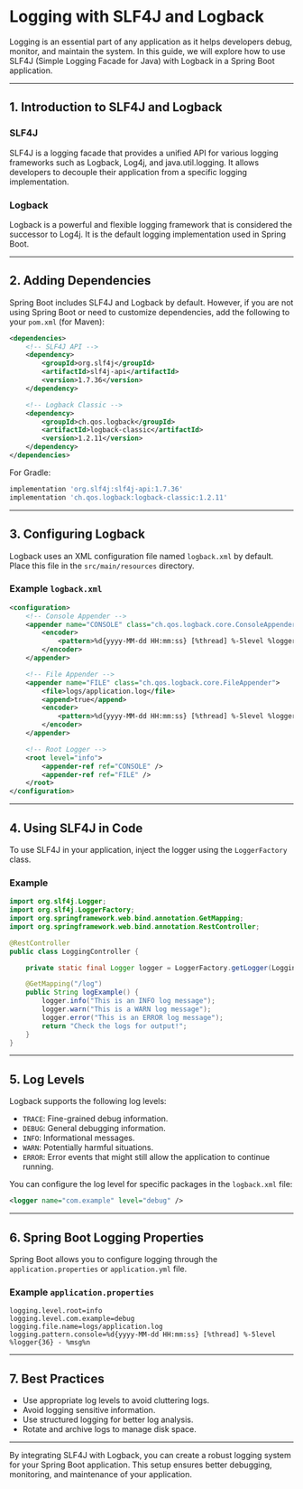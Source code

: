 # Logging with SLF4J and Logback

Logging is an essential part of any application as it helps developers debug, monitor, and maintain the system. In this guide, we will explore how to use SLF4J (Simple Logging Facade for Java) with Logback in a Spring Boot application.

---

## 1. Introduction to SLF4J and Logback

### SLF4J

SLF4J is a logging facade that provides a unified API for various logging frameworks such as Logback, Log4j, and java.util.logging. It allows developers to decouple their application from a specific logging implementation.

### Logback

Logback is a powerful and flexible logging framework that is considered the successor to Log4j. It is the default logging implementation used in Spring Boot.

---

## 2. Adding Dependencies

Spring Boot includes SLF4J and Logback by default. However, if you are not using Spring Boot or need to customize dependencies, add the following to your `pom.xml` (for Maven):

```xml
<dependencies>
    <!-- SLF4J API -->
    <dependency>
        <groupId>org.slf4j</groupId>
        <artifactId>slf4j-api</artifactId>
        <version>1.7.36</version>
    </dependency>

    <!-- Logback Classic -->
    <dependency>
        <groupId>ch.qos.logback</groupId>
        <artifactId>logback-classic</artifactId>
        <version>1.2.11</version>
    </dependency>
</dependencies>
```

For Gradle:

```gradle
implementation 'org.slf4j:slf4j-api:1.7.36'
implementation 'ch.qos.logback:logback-classic:1.2.11'
```

---

## 3. Configuring Logback

Logback uses an XML configuration file named `logback.xml` by default. Place this file in the `src/main/resources` directory.

### Example `logback.xml`

```xml
<configuration>
    <!-- Console Appender -->
    <appender name="CONSOLE" class="ch.qos.logback.core.ConsoleAppender">
        <encoder>
            <pattern>%d{yyyy-MM-dd HH:mm:ss} [%thread] %-5level %logger{36} - %msg%n</pattern>
        </encoder>
    </appender>

    <!-- File Appender -->
    <appender name="FILE" class="ch.qos.logback.core.FileAppender">
        <file>logs/application.log</file>
        <append>true</append>
        <encoder>
            <pattern>%d{yyyy-MM-dd HH:mm:ss} [%thread] %-5level %logger{36} - %msg%n</pattern>
        </encoder>
    </appender>

    <!-- Root Logger -->
    <root level="info">
        <appender-ref ref="CONSOLE" />
        <appender-ref ref="FILE" />
    </root>
</configuration>
```

---

## 4. Using SLF4J in Code

To use SLF4J in your application, inject the logger using the `LoggerFactory` class.

### Example

```java
import org.slf4j.Logger;
import org.slf4j.LoggerFactory;
import org.springframework.web.bind.annotation.GetMapping;
import org.springframework.web.bind.annotation.RestController;

@RestController
public class LoggingController {

    private static final Logger logger = LoggerFactory.getLogger(LoggingController.class);

    @GetMapping("/log")
    public String logExample() {
        logger.info("This is an INFO log message");
        logger.warn("This is a WARN log message");
        logger.error("This is an ERROR log message");
        return "Check the logs for output!";
    }
}
```

---

## 5. Log Levels

Logback supports the following log levels:

- `TRACE`: Fine-grained debug information.
- `DEBUG`: General debugging information.
- `INFO`: Informational messages.
- `WARN`: Potentially harmful situations.
- `ERROR`: Error events that might still allow the application to continue running.

You can configure the log level for specific packages in the `logback.xml` file:

```xml
<logger name="com.example" level="debug" />
```

---

## 6. Spring Boot Logging Properties

Spring Boot allows you to configure logging through the `application.properties` or `application.yml` file.

### Example `application.properties`

```properties
logging.level.root=info
logging.level.com.example=debug
logging.file.name=logs/application.log
logging.pattern.console=%d{yyyy-MM-dd HH:mm:ss} [%thread] %-5level %logger{36} - %msg%n
```

---

## 7. Best Practices

- Use appropriate log levels to avoid cluttering logs.
- Avoid logging sensitive information.
- Use structured logging for better log analysis.
- Rotate and archive logs to manage disk space.

---

By integrating SLF4J with Logback, you can create a robust logging system for your Spring Boot application. This setup ensures better debugging, monitoring, and maintenance of your application.  
